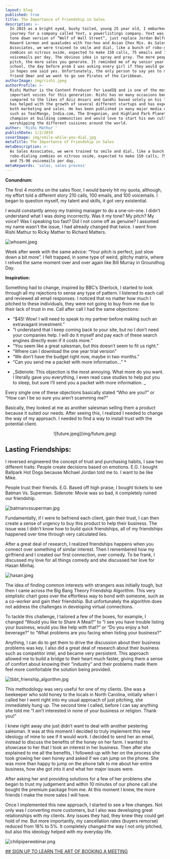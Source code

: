 ```yaml
---
layout: blog
published: true
title: The Importance of Friendship in Sales
description: >-
  In 2015 as a bright eyed, bushy tailed, young 25 year old, I embarked on a new
  journey for a company called Yext, a powerlistings company. Yext was a very
  tone down version of “Wolf of Wall Street”, just replace Jordan Belfort with
  Howard Lerman and quaaludes with Yoo-hoo and Asian Chex Mix. As Sales
  Associates, we were trained to smile and dial, like a bunch of robo-dialing
  zombies on nitrous oxide, expected to make 150 calls, 75 emails and 75-90
  voicemails per day. The obvious idea is spray and pray. The more people you
  pitch, the more sales you generate. It reminded me of my senior year of high
  school, the day before prom I was asking every girl if they would go with me
  in hopes one said yes. Unfortunately, the only person to say yes to me was my
  friend Omar and we went to go see Pirates of the Caribbean.
authorImage: img/rishi.jpeg
authorProfile: >-
  Rishi Mathur is the Content Producer for LeadIQ and is one of the most
  important voices for this generation. Rishi has on many occasions been
  compared to the likes of Aziz Ansari and Gandhi based solely on his looks. He
  has helped with the growth of several different startups and has experience in
  both marketing and sales. He has been published in many major media outlets
  such as TealMango, India.com, The Oregonian, and Highland Park Planet. He is a
  champion at building communities and would love to start his own cult
  worshipping the different cuisines around the world.
author: 'Rishi Mathur '
publishDate: 1/2/2019
coverImage: img/smile-while-you-dial.jpg
metaTitle: The Importance of Friendship in Sales
metaDescription: >-
  As Sales Associates, we were trained to smile and dial, like a bunch of
  robo-dialing zombies on nitrous oxide, expected to make 150 calls, 75 emails
  and 75-90 voicemails per day.
metaKeywords: 'sales, sales process'
---
```

**Conundrum:**

The first 4 months on the sales floor, I would barely hit my quota, although, my effort told a different story 210 calls, 100 emails, and 100 voicemails. I began to question myself, my talent and skills, it got very existential. 


I would constantly annoy my training manager to do a one-on-one. I didn’t understand what I was doing incorrectly. Was it my tone? My pitch? My voice? Was I speaking too fast? Did I not come off as genuine?  I assumed my name wasn’t the issue, I had already changed that twice. I went from Rishi Mathur to Ricky Mather to Richard Matters.

![whoami.jpeg](img/whoami.jpeg)


Week after week with the same advice: “Your pitch is perfect, just slow down a bit more”. I felt trapped, in some type of weird,  glitchy matrix, where I relived the same moment over and over again like Bill Murray in Groundhog Day. 

**Inspiration:**

Something had to change, inspired by BBC’s Sherlock, I started to look through all my rejections to sense any type of pattern. I listened to each call and reviewed all email responses. I noticed that no matter how much I pitched to these individuals, they were not going to buy from me due to their lack of trust in me. Call after call I had the same objections: 


- “$45! Wow! I will need to speak to my partner before making such an extravagant investment.”  
- “I understand that I keep coming back to your site, but no I don’t need your companies help. I will do it myself and pay each of these search engines directly even if it costs more.” 
- “You seem like a great salesman, but this doesn’t seem to fit us right.” 
- “Where can I download the one year trial version” 
- “We don’t have the budget right now, maybe in two months.”
- “Can you send me a packet with more information…” *

* _Sidenote: This objection is the most annoying. What more do you want. I literally gave you everything, I even read case studies to help put you to sleep, but sure I’ll send you a packet with more information. _

Every single one of these objections basically stated “Who are you?” or “How can I be so sure you aren’t scamming me?”

Basically, they looked at me as another salesman selling them a product because it suited our needs. After seeing this, I realized I needed to change the way of my approach. I needed to find a way to install trust with the potential client. 

<p align="center">![future.jpeg](img/future.jpeg)</p>


## Lasting Friendships:

I reversed engineered the concept of trust and purchasing habits, I saw two different traits:
People create decisions based on emotions. E.G. I bought Ballpark Hot Dogs because Michael Jordan told me to. I want to be like Mike. 

People trust their friends. E.G. Based off high praise, I bought tickets to see Batman Vs. Superman. Sidenote: Movie was so bad, it completely ruined our friendship. 

![batmanvssuperman.jpg](img/batmanvssuperman.jpg)


Fundamentally, if I were to befriend each client, gain their trust, I can then create a sense of urgency to buy this product to help their business. The issue was I didn’t know how to build quick friendships, all of my friendships happened over time through very calculated lies. 

After a great deal of research, I realized friendships happens when you connect over something of similar interest. Then I remembered how my girlfriend and I created our first connection, over comedy. To be frank, I discussed my love for all things comedy and she discussed her love for Hasan Minhaj. 

![hasan.jpeg](img/hasan.jpeg)


The idea of finding common interests with strangers was initially tough, but then I came across the Big Bang Theory Friendship Algorithm. This very simplistic chart goes over the effortless way to bond with someone, such as a co-worker and gain their friendship. But unfortunately the algorithm does not address the challenges in developing virtual connections.  

To tackle this challenge, I tailored a few of the boxes, for example, I changed “Would you like to Share A Meal?” to “I see you have trouble listing your business, would you like help with that?” or “Do you enjoy a hot beverage?” to “What problems are you facing when listing your business?” 

Anything, I can do to get them to drive the discussion about their business problems was key. I also did a great deal of research about their business such as competitor intel, and became very persistent. This approach allowed me to build a bridge to their heart much faster, giving them a sense of comfort about knowing their “industry” and their problems made them feel more comfortable the solution being provided.

![tbbt_frienship_algorithm.jpg](img/tbbt_frienship_algorithm.jpg)


This methodology was very useful for one of my clients. She was a beekeeper who sold honey to the locals in North Carolina, initially when I called her I went right into my usual approach of just pitching, she immediately hung up. The second time I called, before I can say anything she told me “I ain’t interested in none of your business or religion. Thank you!” 

I knew right away she just didn’t want to deal with another pestering salesman. It was at this moment I decided to truly implement this new ideology of mine to see if it would work. I decided to send her an email, instead to discuss the benefits of the honey on her farm. I wanted to showcase to her that I took an interest in her business. Then after she explained to me all the benefits, I followed-up with her on the process she took growing her own honey and asked if we can jump on the phone. She was more than happy to jump on the phone talk to me about her entire business, how she got into it and what her major issues were. 

After asking her and providing solutions for a few of her problems she began to trust my judgement and within 10 minutes of our phone call she bought the premium package from me. At this moment I knew, the more friends I make the more sales I will have. 

Once I implemented this new approach, I started to see a few changes. Not only was I converting more customers, but I also was developing great relationships with my clients. Any issues they had, they knew they could get hold of me. But more importantly, my cancellation rates (buyers remorse) reduced from 18% to 5%. It completely changed the way I not only pitched, but also this ideology helped with my everyday life.

![chilipiperwebinar.png](/img/chilipiperwebinar.png)

[## SIGN UP TO LEARN THE ART OF BOOKING A MEETING](https://pages.leadiq.com/art-of-booking-a-meeting-webinar)
